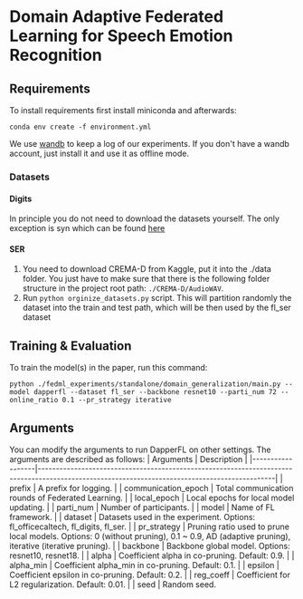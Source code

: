 [//]: # ">📋  A template README.md for code accompanying a Machine Learning paper"

# Domain Adaptive Federated Learning for Speech Emotion Recognition

[//]: # ">📋  Optional: include a graphic explaining your approach/main result, bibtex entry, link to demos, blog posts and tutorials"
[//]: # ">📋  Optional: include a graphic explaining your approach/main result, bibtex entry, link to demos, blog posts and tutorials"
[//]: <img src="./docs/DapperFL_overview.jpg" width = "80%" height = "" alt="DapperFL" TITLE="Overview of DapperFL." />

## Requirements

To install requirements first install miniconda and afterwards:

```setup
conda env create -f environment.yml
```

We use <a href="https://wandb.ai/">wandb</a> to keep a log of our experiments.
If you don't have a wandb account, just install it and use it as offline mode.

### Datasets

#### Digits

In principle you do not need to download the datasets yourself. The only exception is syn which can be found [here](https://www.kaggle.com/datasets/prasunroy/synthetic-digits/data)

[//]: # ">📋  Describe how to set up the environment, e.g. pip/conda/docker commands, download datasets, etc..."

#### SER

1. You need to download CREMA-D from Kaggle, put it into the ./data folder. You just have to make sure that there is the following folder structure in the project root path: `./CREMA-D/AudioWAV`.
2. Run `python orginize_datasets.py` script. This will partition randomly the dataset into the train and test path, which will be then used by the fl_ser dataset

## Training & Evaluation

To train the model(s) in the paper, run this command:

```train
python ./fedml_experiments/standalone/domain_generalization/main.py --model dapperfl --dataset fl_ser --backbone resnet10 --parti_num 72 --online_ratio 0.1 --pr_strategy iterative
```

[//]: # ">📋  Describe how to train the models, with example commands on how to train the models in your paper, including the full training procedure and appropriate hyperparameters."

## Arguments

You can modify the arguments to run DapperFL on other settings. The arguments are described as follows:
| Arguments | Description |
|------------------|-----------------------------------------------------------------------------------------------------------------------------------------------|
| prefix | A prefix for logging. |
| communication_epoch | Total communication rounds of Federated Learning. |
| local_epoch | Local epochs for local model updating. |
| parti_num | Number of participants. |
| model | Name of FL framework. |
| dataset | Datasets used in the experiment. Options: fl_officecaltech, fl_digits, fl_ser. |
| pr_strategy | Pruning ratio used to prune local models. Options: 0 (without pruning), 0.1 ~ 0.9, AD (adaptive pruning), iterative (iterative pruning). |
| backbone | Backbone global model. Options: resnet10, resnet18. |
| alpha | Coefficient alpha in co-pruning. Default: 0.9. |
| alpha_min | Coefficient alpha_min in co-pruning. Default: 0.1. |
| epsilon | Coefficient epsilon in co-pruning. Default: 0.2. |
| reg_coeff | Coefficient for L2 regularization. Default: 0.01. |
| seed | Random seed.

[//]: # ">📋 Describe how to evaluate the trained models on benchmarks reported in the paper, give commands that produce the results (section below)."
[//]: # "## Pre-trained Models"
[//]: #
[//]: # "You can download pretrained models here:"
[//]: #
[//]: # "- [My awesome model](https://drive.google.com/mymodel.pth) trained on ImageNet using parameters x,y,z. "
[//]: #
[//]: # ">📋 Give a link to where/how the pretrained models can be downloaded and how they were trained (if applicable). Alternatively you can have an additional column in your results table with a link to the models."
[//]: # "## Results"
[//]: #
[//]: # "Our model achieves the following performance on :"
[//]: #
[//]: # "### [Image Classification on ImageNet](https://paperswithcode.com/sota/image-classification-on-imagenet)"
[//]: #
[//]: # "| Model name | Top 1 Accuracy | Top 5 Accuracy |"
[//]: # "| ------------------ |---------------- | -------------- |"
[//]: # "| My awesome model | 85% | 95% |"
[//]: #
[//]: # ">📋 Include a table of results from your paper, and link back to the leaderboard for clarity and context. If your main result is a figure, include that figure and link to the command or notebook to reproduce it. "
[//]: # "## Contributing"
[//]: #
[//]: # ">📋 Pick a licence and describe how to contribute to your code repository. "
